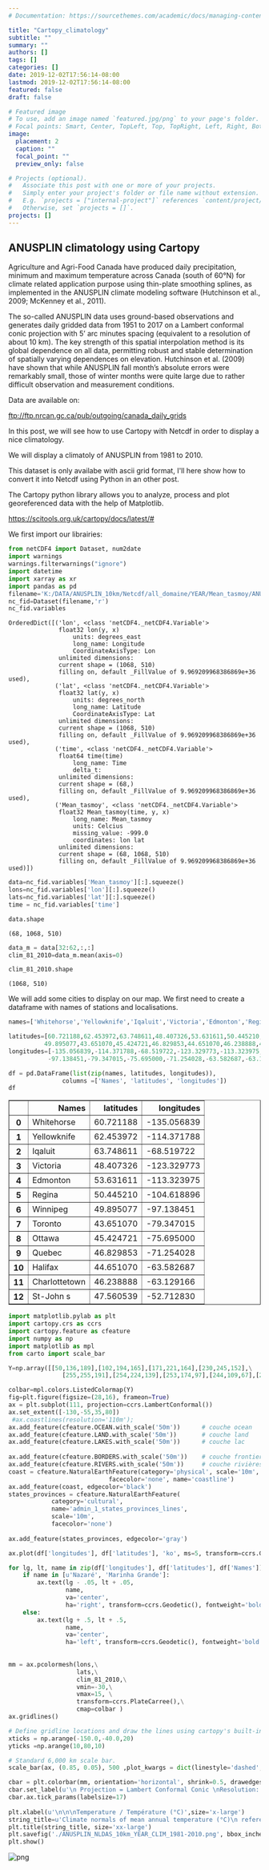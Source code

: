 ```yaml
---
# Documentation: https://sourcethemes.com/academic/docs/managing-content/

title: "Cartopy_climatology"
subtitle: ""
summary: ""
authors: []
tags: []
categories: []
date: 2019-12-02T17:56:14-08:00
lastmod: 2019-12-02T17:56:14-08:00
featured: false
draft: false

# Featured image
# To use, add an image named `featured.jpg/png` to your page's folder.
# Focal points: Smart, Center, TopLeft, Top, TopRight, Left, Right, BottomLeft, Bottom, BottomRight.
image:
  placement: 2
  caption: ""
  focal_point: ""
  preview_only: false

# Projects (optional).
#   Associate this post with one or more of your projects.
#   Simply enter your project's folder or file name without extension.
#   E.g. `projects = ["internal-project"]` references `content/project/deep-learning/index.md`.
#   Otherwise, set `projects = []`.
projects: []
---
```


##  ANUSPLIN climatology using Cartopy

Agriculture and Agri-Food Canada have produced daily precipitation, minimum and maximum temperature across Canada (south of 60°N) for climate related application purpose using thin-plate smoothing splines, as implemented in the ANUSPLIN climate modeling software (Hutchinson et al., 2009; McKenney et al., 2011).

The so-called ANUSPLIN data uses ground-based observations and generates daily gridded data from 1951 to 2017 on a Lambert conformal conic projection with 5’ arc minutes spacing (equivalent to a resolution of about 10 km). The key strength of this spatial interpolation method is its global dependence on all data, permitting robust and stable determination of spatially varying dependences on elevation. Hutchinson et al. (2009) have shown that while ANUSPLIN fall month’s absolute errors were remarkably small, those of winter months were quite large due to rather difficult observation and measurement conditions.

Data are available on:

ftp://ftp.nrcan.gc.ca/pub/outgoing/canada_daily_grids


In this post, we will see how to use Cartopy with Netcdf in order to display a nice climatology. 

We will display a climatoly of ANUSPLIN from 1981 to 2010.

This dataset is only availabe with ascii grid format, I'll here show how to convert it into Netcdf using Python in an other post. 

The Cartopy python library allows you to analyze, process and plot georeferenced data with the help of Matplotlib.

https://scitools.org.uk/cartopy/docs/latest/#

We first import our librairies:


```python
from netCDF4 import Dataset, num2date
import warnings
warnings.filterwarnings("ignore")
import datetime
import xarray as xr
import pandas as pd
filename='K:/DATA/ANUSPLIN_10km/Netcdf/all_domaine/YEAR/Mean_tasmoy/ANUSPLIN_10km_MEAN_YEAR_Mean_tasmoy_1950-2017.nc'
nc_fid=Dataset(filename,'r')
nc_fid.variables
```




    OrderedDict([('lon', <class 'netCDF4._netCDF4.Variable'>
                  float32 lon(y, x)
                      units: degrees_east
                      long_name: Longitude
                      CoordinateAxisType: Lon
                  unlimited dimensions: 
                  current shape = (1068, 510)
                  filling on, default _FillValue of 9.969209968386869e+36 used),
                 ('lat', <class 'netCDF4._netCDF4.Variable'>
                  float32 lat(y, x)
                      units: degrees_north
                      long_name: Latitude
                      CoordinateAxisType: Lat
                  unlimited dimensions: 
                  current shape = (1068, 510)
                  filling on, default _FillValue of 9.969209968386869e+36 used),
                 ('time', <class 'netCDF4._netCDF4.Variable'>
                  float64 time(time)
                      long_name: Time
                      delta_t: 
                  unlimited dimensions: 
                  current shape = (68,)
                  filling on, default _FillValue of 9.969209968386869e+36 used),
                 ('Mean_tasmoy', <class 'netCDF4._netCDF4.Variable'>
                  float32 Mean_tasmoy(time, y, x)
                      long_name: Mean_tasmoy
                      units: Celcius
                      missing_value: -999.0
                      coordinates: lon lat
                  unlimited dimensions: 
                  current shape = (68, 1068, 510)
                  filling on, default _FillValue of 9.969209968386869e+36 used)])




```python
data=nc_fid.variables['Mean_tasmoy'][:].squeeze()
lons=nc_fid.variables['lon'][:].squeeze()
lats=nc_fid.variables['lat'][:].squeeze()
time = nc_fid.variables['time']
```


```python
data.shape
```




    (68, 1068, 510)




```python
data_m = data[32:62,:,:]
clim_81_2010=data_m.mean(axis=0)
```


```python
clim_81_2010.shape
```




    (1068, 510)



We will add some cities to display on our map. We first need to create a dataframe with names of stations and localisations.


```python
names=['Whitehorse','Yellowknife','Iqaluit','Victoria','Edmonton','Regina','Winnipeg','Toronto','Ottawa','Quebec','Halifax','Charlottetown','St-John s']
```


```python
latitudes=[60.721188,62.453972,63.748611,48.407326,53.631611,50.445210,
          49.895077,43.651070,45.424721,46.829853,44.651070,46.238888,47.560539]
longitudes=[-135.056839,-114.371788,-68.519722,-123.329773,-113.323975,-104.618896,
           -97.138451,-79.347015,-75.695000,-71.254028,-63.582687,-63.129166,-52.712830]
```


```python
df = pd.DataFrame(list(zip(names, latitudes, longitudes)), 
               columns =['Names', 'latitudes', 'longitudes']) 
df
```

<div>
<style scoped>
    .dataframe tbody tr th:only-of-type {
        vertical-align: middle;
    }

    .dataframe tbody tr th {
        vertical-align: top;
    }

    .dataframe thead th {
        text-align: right;
    }
</style>
<table border="1" class="dataframe">
  <thead>
    <tr style="text-align: right;">
      <th></th>
      <th>Names</th>
      <th>latitudes</th>
      <th>longitudes</th>
    </tr>
  </thead>
  <tbody>
    <tr>
      <th>0</th>
      <td>Whitehorse</td>
      <td>60.721188</td>
      <td>-135.056839</td>
    </tr>
    <tr>
      <th>1</th>
      <td>Yellowknife</td>
      <td>62.453972</td>
      <td>-114.371788</td>
    </tr>
    <tr>
      <th>2</th>
      <td>Iqaluit</td>
      <td>63.748611</td>
      <td>-68.519722</td>
    </tr>
    <tr>
      <th>3</th>
      <td>Victoria</td>
      <td>48.407326</td>
      <td>-123.329773</td>
    </tr>
    <tr>
      <th>4</th>
      <td>Edmonton</td>
      <td>53.631611</td>
      <td>-113.323975</td>
    </tr>
    <tr>
      <th>5</th>
      <td>Regina</td>
      <td>50.445210</td>
      <td>-104.618896</td>
    </tr>
    <tr>
      <th>6</th>
      <td>Winnipeg</td>
      <td>49.895077</td>
      <td>-97.138451</td>
    </tr>
    <tr>
      <th>7</th>
      <td>Toronto</td>
      <td>43.651070</td>
      <td>-79.347015</td>
    </tr>
    <tr>
      <th>8</th>
      <td>Ottawa</td>
      <td>45.424721</td>
      <td>-75.695000</td>
    </tr>
    <tr>
      <th>9</th>
      <td>Quebec</td>
      <td>46.829853</td>
      <td>-71.254028</td>
    </tr>
    <tr>
      <th>10</th>
      <td>Halifax</td>
      <td>44.651070</td>
      <td>-63.582687</td>
    </tr>
    <tr>
      <th>11</th>
      <td>Charlottetown</td>
      <td>46.238888</td>
      <td>-63.129166</td>
    </tr>
    <tr>
      <th>12</th>
      <td>St-John s</td>
      <td>47.560539</td>
      <td>-52.712830</td>
    </tr>
  </tbody>
</table>
</div>




```python
import matplotlib.pylab as plt
import cartopy.crs as ccrs
import cartopy.feature as cfeature
import numpy as np
import matplotlib as mpl
from carto import scale_bar

Y=np.array([[50,136,189],[102,194,165],[171,221,164],[230,245,152],\
               [255,255,191],[254,224,139],[253,174,97],[244,109,67],[213,62,79]])/255.

colbar=mpl.colors.ListedColormap(Y)
fig=plt.figure(figsize=(28,16), frameon=True)  
ax = plt.subplot(111, projection=ccrs.LambertConformal())
ax.set_extent([-130,-55,35,80])
 #ax.coastlines(resolution='110m');
ax.add_feature(cfeature.OCEAN.with_scale('50m'))      # couche ocean
ax.add_feature(cfeature.LAND.with_scale('50m'))       # couche land
ax.add_feature(cfeature.LAKES.with_scale('50m'))      # couche lac
   
ax.add_feature(cfeature.BORDERS.with_scale('50m'))    # couche frontieres
ax.add_feature(cfeature.RIVERS.with_scale('50m'))     # couche rivières 
coast = cfeature.NaturalEarthFeature(category='physical', scale='10m',     # ajout de la couche cotière 
                            facecolor='none', name='coastline')
ax.add_feature(coast, edgecolor='black')    
states_provinces = cfeature.NaturalEarthFeature(
            category='cultural',
            name='admin_1_states_provinces_lines',
            scale='10m',
            facecolor='none')
    
ax.add_feature(states_provinces, edgecolor='gray') 

ax.plot(df['longitudes'], df['latitudes'], 'ko', ms=5, transform=ccrs.Geodetic())

for lg, lt, name in zip(df['longitudes'], df['latitudes'], df['Names']):
    if name in [u'Nazaré', 'Marinha Grande']:
        ax.text(lg - .05, lt + .05, 
                name, 
                va='center', 
                ha='right', transform=ccrs.Geodetic(), fontweight='bold')
    else:    
        ax.text(lg + .5, lt + .5, 
                name, 
                va='center', 
                ha='left', transform=ccrs.Geodetic(), fontweight='bold')
        
 
mm = ax.pcolormesh(lons,\
                   lats,\
                   clim_81_2010,\
                   vmin=-30,\
                   vmax=15, \
                   transform=ccrs.PlateCarree(),\
                   cmap=colbar )
ax.gridlines()

# Define gridline locations and draw the lines using cartopy's built-in gridliner:
xticks = np.arange(-150.0,-40.0,20)
yticks =np.arange(10,80,10)

# Standard 6,000 km scale bar.
scale_bar(ax, (0.85, 0.05), 500 ,plot_kwargs = dict(linestyle='dashed', color='black'))

cbar = plt.colorbar(mm, orientation='horizontal', shrink=0.5, drawedges='True', ticks=np.arange(-30, 15.1, 5),extend='both')
cbar.set_label(u'\n Projection = Lambert Conformal Conic \nResolution: 5 Arcs-Minutes (10 km)\nData provided by Natural Resources Canada / Created by Guillaume Dueymes', size='medium') # Affichage de la légende de la barre de couleur
cbar.ax.tick_params(labelsize=17) 
 
plt.xlabel(u'\n\n\nTemperature / Température (°C)',size='x-large')
string_title=u'Climate normals of mean annual temperature (°C)\n reference period 1981-2010\n'
plt.title(string_title, size='xx-large')
plt.savefig('./ANUSPLIN_NLDAS_10km_YEAR_CLIM_1981-2010.png', bbox_inches='tight', pad_inches=0.1)
plt.show() 

```


![png](./Plot_Climatoloy_Netcdf_10_0.png)

